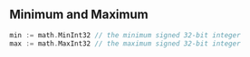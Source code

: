 ## Minimum and Maximum
```go
min := math.MinInt32 // the minimum signed 32-bit integer
max := math.MaxInt32 // the maximum signed 32-bit integer
```